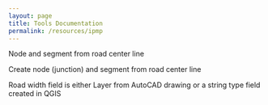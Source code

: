 ```yaml
---
layout: page
title: Tools Documentation
permalink: /resources/ipmp
---
```


Node and segment from road center line

Create node (junction) and segment from road center line 

Road width field is either Layer from AutoCAD drawing 
or a string type field created in QGIS



